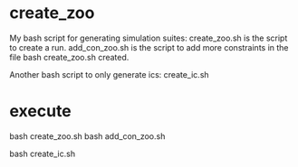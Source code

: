 # create_zoo
My bash script for generating simulation suites:
create_zoo.sh is the script to create a run. 
add_con_zoo.sh is the script to add more constraints in the file bash create_zoo.sh created. 

Another bash script to only generate ics: create_ic.sh 
 

# execute
bash create_zoo.sh 
bash add_con_zoo.sh

bash create_ic.sh 

